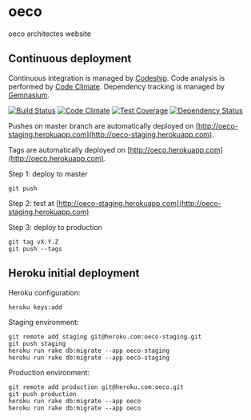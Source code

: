 oeco
====

oeco architectes website


Continuous deployment
---------------------

Continuous integration is managed by [Codeship](https://www.codeship.io/).
Code analysis is performed by [Code Climate](https://codeclimate.com/).
Dependency tracking is managed by [Gemnasium](https://gemnasium.com/).

[![Build Status](http://img.shields.io/codeship/3a5506d0-399b-0132-7358-4e57ec3927cd.svg?style=flat-square)](https://codeship.io/projects/42234)
[![Code Climate](http://img.shields.io/codeclimate/github/amercier/oeco.svg?style=flat-square)](https://codeclimate.com/github/amercier/oeco)
[![Test Coverage](http://img.shields.io/codeclimate/coverage/github/amercier/oeco.svg?style=flat-square)](https://codeclimate.com/github/amercier/oeco)
[![Dependency Status](http://img.shields.io/gemnasium/amercier/oeco.svg?style=flat-square)](https://gemnasium.com/amercier/oeco)

Pushes on master branch are automatically deployed on
[http://oeco-staging.herokuapp.com](http://oeco-staging.herokuapp.com).

Tags are automatically deployed on
[http://oeco.herokuapp.com](http://oeco.herokuapp.com).

Step 1: deploy to master

    git push

Step 2: test at [http://oeco-staging.herokuapp.com](http://oeco-staging.herokuapp.com)

Step 3: deploy to production

    git tag vX.Y.Z
    git push --tags


Heroku initial deployment
-------------------------

Heroku configuration:

    heroku keys:add

Staging environment:

    git remote add staging git@heroku.com:oeco-staging.git
    git push staging
    heroku run rake db:migrate --app oeco-staging
    heroku run rake db:migrate --app oeco-staging

Production environment:

    git remote add production git@heroku.com:oeco.git
    git push production
    heroku run rake db:migrate --app oeco
    heroku run rake db:migrate --app oeco
